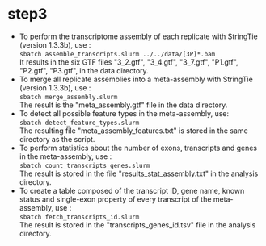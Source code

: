 # step3
* To perform the transcriptome assembly of each replicate with StringTie (version 1.3.3b), use : \
`sbatch assemble_transcripts.slurm ../../data/[3P]*.bam` \
It results in the six GTF files "3_2.gtf", "3_4.gtf", "3_7.gtf", "P1.gtf", "P2.gtf", "P3.gtf", in the data directory. 
* To merge all replicate assemblies into a meta-assembly with StringTie (version 1.3.3b), use : \
`sbatch merge_assembly.slurm` \
The result is the "meta_assembly.gtf" file in the data directory.
* To detect all possible feature types in the meta-assembly, use: \
`sbatch detect_feature_types.slurm` \
The resulting file "meta_assembly_features.txt" is stored in the same directory as the script.
* To perform statistics about the number of exons, transcripts and genes in the meta-assembly, use : \
`sbatch count_transcripts_genes.slurm` \
The result is stored in the file "results_stat_assembly.txt" in the analysis directory. 
* To create a table composed of the transcript ID, gene name, known status and single-exon property of every transcript of the meta-assembly, use : \
`sbatch fetch_transcripts_id.slurm` \
The result is stored in the "transcripts_genes_id.tsv" file in the analysis directory. 


